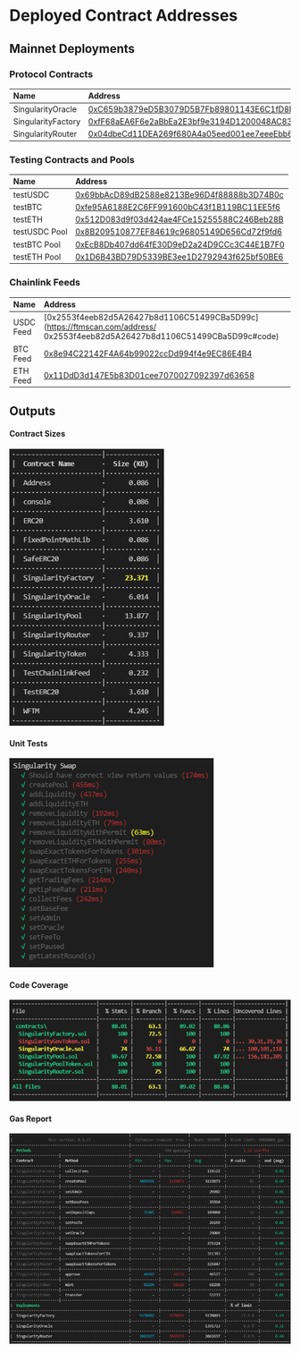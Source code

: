 # Deployed Contract Addresses

## Mainnet Deployments

### Protocol Contracts
| Name | Address |
| :--- | :--- |
| SingularityOracle | [0xC659b3879eD5B3079D5B7Fb89801143E6C1fD8Fa](https://ftmscan.com/address/0xC659b3879eD5B3079D5B7Fb89801143E6C1fD8Fa#code) |
| SingularityFactory | [0xfF68aEA6F6e2aBbEa2E3bf9e3194D1200048AC83](https://ftmscan.com/address/0xfF68aEA6F6e2aBbEa2E3bf9e3194D1200048AC83#code) |
| SingularityRouter | [0x04dbeCd11DEA269f680A4a05eed001ee7eeeEbb6](https://ftmscan.com/address/0x04dbeCd11DEA269f680A4a05eed001ee7eeeEbb6#code) |

### Testing Contracts and Pools
| Name | Address |
| :--- | :--- |
| testUSDC | [0x69bbAcD89dB2588e8213Be96D4f88888b3D74B0c](https://ftmscan.com/address/0x69bbAcD89dB2588e8213Be96D4f88888b3D74B0c#code) |
| testBTC | [0xfe95A6188E2C6FF991600bC43f1B119BC11EE5f6](https://ftmscan.com/address/0xfe95a6188e2c6ff991600bc43f1b119bc11ee5f6#code) |
| testETH | [0x512D083d9f03d424ae4FCe15255588C246Beb28B](https://ftmscan.com/address/0x512d083d9f03d424ae4fce15255588c246beb28b#code) |
| testUSDC Pool | [0x8B209510877EF84619c96805149D656Cd72f9fd6](https://ftmscan.com/address/0x8B209510877EF84619c96805149D656Cd72f9fd6#code) |
| testBTC Pool | [0xEcB8Db407dd64fE30D9eD2a24D9CCc3C44E1B7F0](https://ftmscan.com/address/0xEcB8Db407dd64fE30D9eD2a24D9CCc3C44E1B7F0#code) |
| testETH Pool | [0x1D6B43BD79D5339BE3ee1D2792943f625bf50BE6](https://ftmscan.com/address/0x1D6B43BD79D5339BE3ee1D2792943f625bf50BE6#code) |

### Chainlink Feeds
| Name | Address |
| :--- | :--- |
| USDC Feed | [0x2553f4eeb82d5A26427b8d1106C51499CBa5D99c](https://ftmscan.com/address/	0x2553f4eeb82d5A26427b8d1106C51499CBa5D99c#code) |
| BTC Feed | [0x8e94C22142F4A64b99022ccDd994f4e9EC86E4B4](https://ftmscan.com/address/0x8e94C22142F4A64b99022ccDd994f4e9EC86E4B4#code) |
| ETH Feed | [0x11DdD3d147E5b83D01cee7070027092397d63658](https://ftmscan.com/address/0x11DdD3d147E5b83D01cee7070027092397d63658#code) |

## Outputs
#### Contract Sizes
![](contract-sizes.png)

#### Unit Tests
![](tests.png)

#### Code Coverage
![](coverage.png)

#### Gas Report
![](gas-report.png)